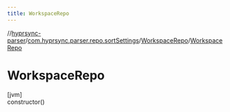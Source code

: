 ```yaml
---
title: WorkspaceRepo
---
```

//[hyprsync-parser](../../../index.html)/[com.hyprsync.parser.repo.sortSettings](../index.html)/[WorkspaceRepo](index.html)/[WorkspaceRepo](-workspace-repo.html)



# WorkspaceRepo



[jvm]\
constructor()



